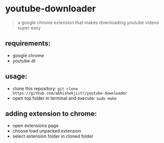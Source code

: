 youtube-downloader
==================

> a google chrome extension that makes  downloading youtube videos super easy

requirements:
---------------------
+ google chrome
+ youtube-dl

usage:
-----
+ clone this repository:
```git clone https://github.com/abhishekjiitr/youtube-downloader```
+ open top folder in terminal and execute: ```sudo make```

adding extension to chrome:
--------------------------
+ open extensions page
+ choose load unpacked extension
+ select extension folder in cloned folder
